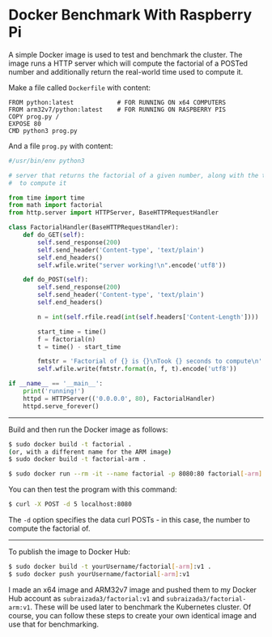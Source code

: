 # Docker Benchmark With Raspberry Pi

A simple Docker image is used to test and benchmark the cluster. The
image runs a HTTP server which will compute the factorial of a POSTed
number and additionally return the real-world time used to compute it.

Make a file called `Dockerfile` with content:

```
FROM python:latest            # FOR RUNNING ON x64 COMPUTERS
FROM arm32v7/python:latest    # FOR RUNNING ON RASPBERRY PIS
COPY prog.py /
EXPOSE 80
CMD python3 prog.py
```

And a file `prog.py` with content:

```python
#/usr/bin/env python3

# server that returns the factorial of a given number, along with the time taken
#  to compute it

from time import time
from math import factorial
from http.server import HTTPServer, BaseHTTPRequestHandler

class FactorialHandler(BaseHTTPRequestHandler):
	def do_GET(self):
		self.send_response(200)
		self.send_header('Content-type', 'text/plain')
		self.end_headers()
		self.wfile.write("server working!\n".encode('utf8'))

	def do_POST(self):
		self.send_response(200)
		self.send_header('Content-type', 'text/plain')
		self.end_headers()

		n = int(self.rfile.read(int(self.headers['Content-Length'])))

		start_time = time()
		f = factorial(n)
		t = time() - start_time

		fmtstr = 'Factorial of {} is {}\nTook {} seconds to compute\n'
		self.wfile.write(fmtstr.format(n, f, t).encode('utf8'))

if __name__ == '__main__':
	print('running!')
	httpd = HTTPServer(('0.0.0.0', 80), FactorialHandler)
	httpd.serve_forever()
```

---

Build and then run the Docker image as follows:

```bash
$ sudo docker build -t factorial .
(or, with a different name for the ARM image)
$ sudo docker build -t factorial-arm .

$ sudo docker run --rm -it --name factorial -p 8080:80 factorial[-arm]
```

You can then test the program with this command:

```bash
$ curl -X POST -d 5 localhost:8080
```

The `-d` option specifies the data curl POSTs - in this case, the number to
compute the factorial of.

---

To publish the image to Docker Hub:

```bash
$ sudo docker build -t yourUsername/factorial[-arm]:v1 .
$ sudo docker push yourUsername/factorial[-arm]:v1
```

I made an x64 image and ARM32v7 image and pushed them to my Docker Hub account
as `subraizada3/factorial:v1` and `subraizada3/factorial-arm:v1`. These will be
used later to benchmark the Kubernetes cluster. Of course, you can follow these
steps to create your own identical image and use that for benchmarking.
